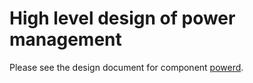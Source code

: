 High level design of power management
======================================
Please see the design document for component [powerd](http://www.openswitch.net/docs/OPS_TODO-need-real-link).
